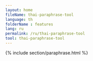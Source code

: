 ```yaml
---
layout: home
fileName: thai-paraphrase-tool
language: th
folderName : features
lang: ru
permalink: /ru/thai-paraphrase-tool
tool: thai-paraphrase-tool
---
```

{% include section/paraphrase.html %}
